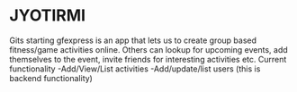 JYOTIRMI
========

Gits starting
gfexpress is an app that lets us to create group based fitness/game activities online. 
Others can lookup for upcoming events, add themselves to the event, invite friends for interesting activities etc.
Current functionality
-Add/View/List activities
-Add/update/list users (this is backend functionality)
